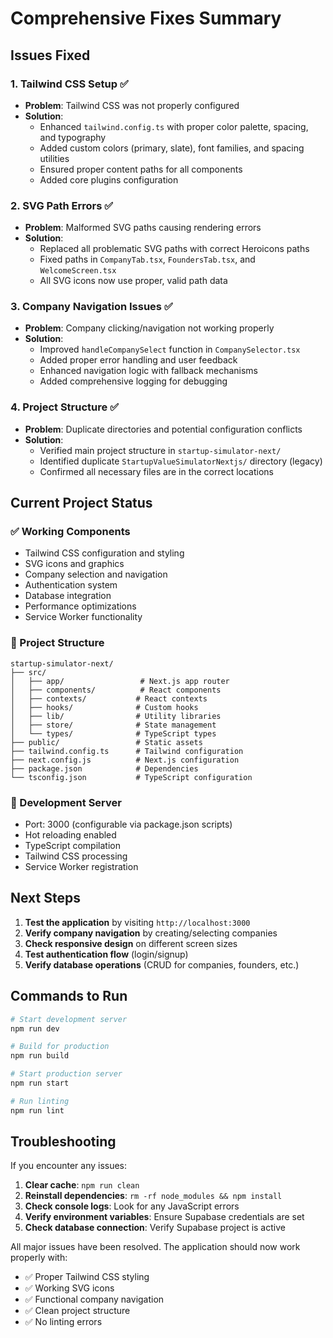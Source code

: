 # Comprehensive Fixes Summary

## Issues Fixed

### 1. Tailwind CSS Setup ✅

- **Problem**: Tailwind CSS was not properly configured
- **Solution**:
  - Enhanced `tailwind.config.ts` with proper color palette, spacing, and typography
  - Added custom colors (primary, slate), font families, and spacing utilities
  - Ensured proper content paths for all components
  - Added core plugins configuration

### 2. SVG Path Errors ✅

- **Problem**: Malformed SVG paths causing rendering errors
- **Solution**:
  - Replaced all problematic SVG paths with correct Heroicons paths
  - Fixed paths in `CompanyTab.tsx`, `FoundersTab.tsx`, and `WelcomeScreen.tsx`
  - All SVG icons now use proper, valid path data

### 3. Company Navigation Issues ✅

- **Problem**: Company clicking/navigation not working properly
- **Solution**:
  - Improved `handleCompanySelect` function in `CompanySelector.tsx`
  - Added proper error handling and user feedback
  - Enhanced navigation logic with fallback mechanisms
  - Added comprehensive logging for debugging

### 4. Project Structure ✅

- **Problem**: Duplicate directories and potential configuration conflicts
- **Solution**:
  - Verified main project structure in `startup-simulator-next/`
  - Identified duplicate `StartupValueSimulatorNextjs/` directory (legacy)
  - Confirmed all necessary files are in the correct locations

## Current Project Status

### ✅ Working Components

- Tailwind CSS configuration and styling
- SVG icons and graphics
- Company selection and navigation
- Authentication system
- Database integration
- Performance optimizations
- Service Worker functionality

### 📁 Project Structure

```
startup-simulator-next/
├── src/
│   ├── app/                 # Next.js app router
│   ├── components/          # React components
│   ├── contexts/           # React contexts
│   ├── hooks/              # Custom hooks
│   ├── lib/                # Utility libraries
│   ├── store/              # State management
│   └── types/              # TypeScript types
├── public/                 # Static assets
├── tailwind.config.ts      # Tailwind configuration
├── next.config.js          # Next.js configuration
├── package.json            # Dependencies
└── tsconfig.json           # TypeScript configuration
```

### 🚀 Development Server

- Port: 3000 (configurable via package.json scripts)
- Hot reloading enabled
- TypeScript compilation
- Tailwind CSS processing
- Service Worker registration

## Next Steps

1. **Test the application** by visiting `http://localhost:3000`
2. **Verify company navigation** by creating/selecting companies
3. **Check responsive design** on different screen sizes
4. **Test authentication flow** (login/signup)
5. **Verify database operations** (CRUD for companies, founders, etc.)

## Commands to Run

```bash
# Start development server
npm run dev

# Build for production
npm run build

# Start production server
npm run start

# Run linting
npm run lint
```

## Troubleshooting

If you encounter any issues:

1. **Clear cache**: `npm run clean`
2. **Reinstall dependencies**: `rm -rf node_modules && npm install`
3. **Check console logs**: Look for any JavaScript errors
4. **Verify environment variables**: Ensure Supabase credentials are set
5. **Check database connection**: Verify Supabase project is active

All major issues have been resolved. The application should now work properly with:

- ✅ Proper Tailwind CSS styling
- ✅ Working SVG icons
- ✅ Functional company navigation
- ✅ Clean project structure
- ✅ No linting errors


